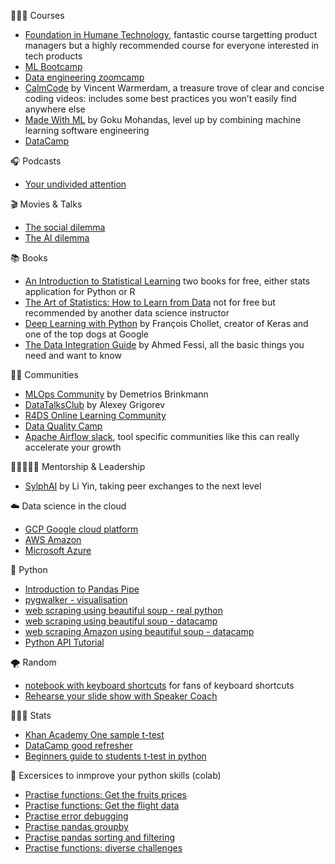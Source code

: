 👩🏻‍🎓 Courses
* [Foundation in Humane Technology](https://www.humanetech.com/course), fantastic course targetting product managers but a highly recommended course for everyone interested in tech products
* [ML Bootcamp](https://github.com/alexeygrigorev/mlbookcamp-code)
* [Data engineering zoomcamp](https://github.com/DataTalksClub/data-engineering-zoomcamp)
* [CalmCode](https://www.linkedin.com/company/calmcode/) by Vincent Warmerdam, a treasure trove of clear and concise coding videos: includes some best practices you won’t easily find anywhere else
* [Made With ML](https://www.linkedin.com/company/madewithml/) by Goku Mohandas, level up by combining machine learning software engineering
* [DataCamp](https://www.datacamp.com/)

🎧 Podcasts
* [Your undivided attention](https://www.humanetech.com/podcast)

🎬 Movies & Talks
* [The social dilemma](https://www.humanetech.com/the-social-dilemma)
* [The AI dilemma](https://www.youtube.com/watch?v=aSi4d75gFZQ)

📚 Books
* [An Introduction to Statistical Learning](https://www.statlearning.com/) two books for free, either stats application for Python or R
* [The Art of Statistics: How to Learn from Data](https://www.goodreads.com/es/book/show/43722897) not for free but recommended by another data science instructor
* [Deep Learning with Python](https://github.com/fchollet/deep-learning-with-python-notebooks) by François Chollet, creator of Keras and one of the top dogs at Google
* [The Data Integration Guide](https://dataintegrationguide.com/) by Ahmed Fessi, all the basic things you need and want to know
  
🫶🏻 Communities
* [MLOps Community](https://www.linkedin.com/company/mlopscommunity/) by Demetrios Brinkmann
* [DataTalksClub](https://www.linkedin.com/company/datatalks-club/) by Alexey Grigorev
* [R4DS Online Learning Community](https://www.linkedin.com/company/r4ds/)
* [Data Quality Camp](https://www.linkedin.com/company/data-quality-camp/)
* [Apache Airflow slack](https://www.linkedin.com/company/apache-airflow/), tool specific communities like this can really accelerate your growth

👨🏼‍🤝‍👨🏾 Mentorship & Leadership
* [SylphAI](https://www.linkedin.com/company/sylphai/) by Li Yin, taking peer exchanges to the next level

☁️ Data science in the cloud
* [GCP Google cloud platform](https://www.cloudskillsboost.google/catalog?keywords=&locale=&solution%5B%5D=any&role%5B%5D=data-scientist&skill-badge%5B%5D=any&format%5B%5D=any&level%5B%5D=any&duration%5B%5D=any&language%5B%5D=any)
* [AWS Amazon](https://skillbuilder.aws/exam-prep/machine-learning-specialty)
* [Microsoft Azure](https://learn.microsoft.com/en-us/credentials/certifications/azure-data-scientist/)

🐍 Python
* [Introduction to Pandas Pipe](https://calmcode.io/pandas-pipe/introduction.html)
* [pygwalker - visualisation](https://github.com/Kanaries/pygwalker)
* [web scraping using beautiful soup - real python](https://realpython.com/beautiful-soup-web-scraper-python/)
* [web scraping using beautiful soup - datacamp](https://www.datacamp.com/tutorial/web-scraping-using-python)
* [web scraping Amazon using beautiful soup - datacamp](https://www.datacamp.com/tutorial/amazon-web-scraping-using-beautifulsoup)
* [Python API Tutorial](https://www.dataquest.io/blog/python-api-tutorial/)

🌪️ Random
* [notebook with keyboard shortcuts](https://colab.research.google.com/notebooks/editor_shortcuts.ipynb) for fans of keyboard shortcuts
* [Rehearse your slide show with Speaker Coach](https://support.microsoft.com/en-gb/office/rehearse-your-slide-show-with-speaker-coach-cd7fc941-5c3b-498c-a225-83ef3f64f07b#ID0EDBP=MacOS)

👩🏻‍🎓 Stats
* [Khan Academy One sample t-test](https://www.khanacademy.org/math/statistics-probability/significance-tests-one-sample/tests-about-population-mean/v/example-calculating-t-statistic-for-signficance-test)
* [DataCamp good refresher](https://www.datacamp.com/tutorial/an-introduction-to-python-t-tests)
* [Beginners guide to students t-test in python](https://analyticsindiamag.com/a-beginners-guide-to-students-t-test-in-python-from-scratch/)  

🦾 Excersices to inmprove your python skills (colab)
* [Practise functions: Get the fruits prices](https://drive.google.com/file/d/1XEmNuDcr83HofAaBy6RRuK8FGzQafpvt/view?usp=sharing)
* [Practise functions: Get the flight data](https://drive.google.com/file/d/1nXE6i-NRG9GMI8MJLPn0q8uF551PgQVr/view?usp=sharing)
* [Practise error debugging](https://drive.google.com/file/d/1FBnsRxQQTQqO2xcLlmmu71NnB5bDGJqF/view?usp=sharing)
* [Practise pandas groupby](https://drive.google.com/file/d/1YERVpPR9RFS7wgy_OO091GU5tVRYUPbG/view?usp=sharing)
* [Practise pandas sorting and filtering](https://drive.google.com/file/d/1mr-tgpyQ4hJMbtfPSA71Qv75z69IqQqL/view?usp=sharing)
* [Practise functions: diverse challenges](https://drive.google.com/file/d/1zC-fCcAUQQLth8OESIsB5OX73sPmcWKa/view?usp=drive_link)

  
